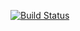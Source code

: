[![Build Status](https://travis-ci.org/SecretD/SimpleTest.svg?branch=master)](https://travis-ci.org/SecretD/SimpleTest)
